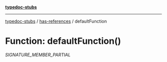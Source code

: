 [**typedoc-stubs**](../../index.md)

***

[typedoc-stubs](../../modules.md) / [has-references](../index.md) / defaultFunction

# Function: defaultFunction()

_SIGNATURE_MEMBER_PARTIAL_
